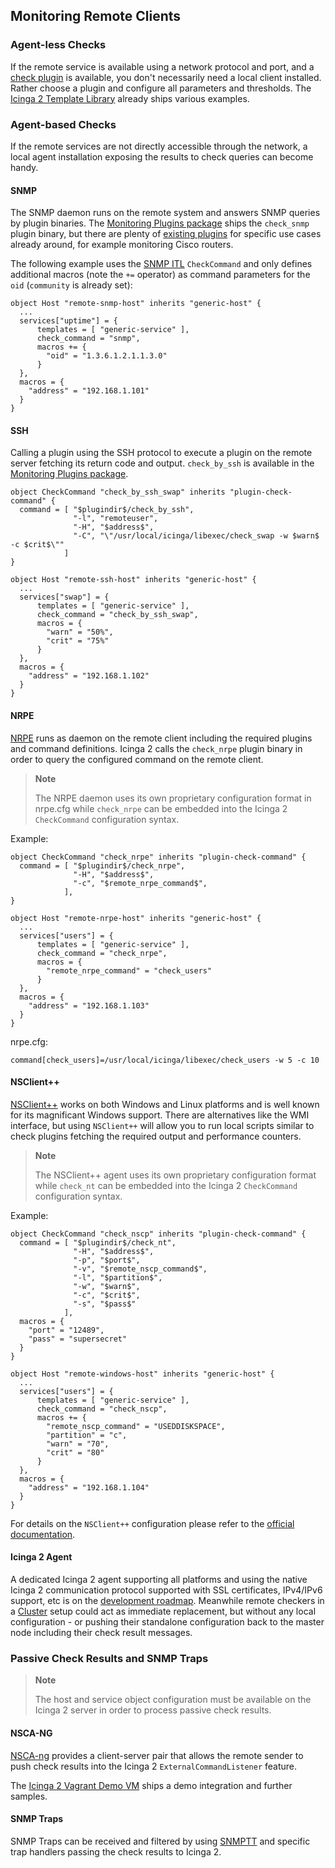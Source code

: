 ## <a id="monitoring-remote-clients"></a> Monitoring Remote Clients

### Agent-less Checks

If the remote service is available using a network protocol and port,
and a [check plugin](#setting-up-check-plugins) is available, you don't
necessarily need a local client installed. Rather choose a plugin and
configure all parameters and thresholds. The [Icinga 2 Template Library](#itl)
already ships various examples.

### Agent-based Checks

If the remote services are not directly accessible through the network, a
local agent installation exposing the results to check queries can
become handy.

#### SNMP

The SNMP daemon runs on the remote system and answers SNMP queries by plugin
binaries. The [Monitoring Plugins package](#setting-up-check-plugins) ships
the `check_snmp` plugin binary, but there are plenty of [existing plugins](#integrate-additional-plugins)
for specific use cases already around, for example monitoring Cisco routers.

The following example uses the [SNMP ITL](#itl-snmp) `CheckCommand` and only defines
additional macros (note the `+=` operator) as command parameters for the `oid`
(`community` is already set):

    object Host "remote-snmp-host" inherits "generic-host" {
      ...
      services["uptime"] = {
          templates = [ "generic-service" ],
          check_command = "snmp",
          macros += {
            "oid" = "1.3.6.1.2.1.1.3.0"
          }
      },
      macros = {
        "address" = "192.168.1.101"
      }
    }

#### SSH

Calling a plugin using the SSH protocol to execute a plugin on the remote server fetching
its return code and output. `check_by_ssh` is available in the [Monitoring Plugins package](#setting-up-check-plugins).

    object CheckCommand "check_by_ssh_swap" inherits "plugin-check-command" {
      command = [ "$plugindir$/check_by_ssh",
                  "-l", "remoteuser",
                  "-H", "$address$",
                  "-C", "\"/usr/local/icinga/libexec/check_swap -w $warn$ -c $crit$\""
                ]
    }

    object Host "remote-ssh-host" inherits "generic-host" {
      ...
      services["swap"] = {
          templates = [ "generic-service" ],
          check_command = "check_by_ssh_swap",
          macros = {
            "warn" = "50%",
            "crit" = "75%"
          }
      },
      macros = {
        "address" = "192.168.1.102"
      }
    }


#### NRPE

[NRPE](http://docs.icinga.org/latest/en/nrpe.html) runs as daemon on the remote client including
the required plugins and command definitions.
Icinga 2 calls the `check_nrpe` plugin binary in order to query the configured command on the
remote client.

> **Note**
>
> The NRPE daemon uses its own proprietary configuration format in nrpe.cfg while `check_nrpe`
> can be embedded into the Icinga 2 `CheckCommand` configuration syntax.

Example:

    object CheckCommand "check_nrpe" inherits "plugin-check-command" {
      command = [ "$plugindir$/check_nrpe",
                  "-H", "$address$",
                  "-c", "$remote_nrpe_command$",
                ],
    }

    object Host "remote-nrpe-host" inherits "generic-host" {
      ...
      services["users"] = {
          templates = [ "generic-service" ],
          check_command = "check_nrpe",
          macros = {
            "remote_nrpe_command" = "check_users"
          }
      },
      macros = {
        "address" = "192.168.1.103"
      }
    }

nrpe.cfg:

    command[check_users]=/usr/local/icinga/libexec/check_users -w 5 -c 10


#### NSClient++

[NSClient++](http://nsclient.org) works on both Windows and Linux platforms and is well
known for its magnificant Windows support. There are alternatives like the WMI interface,
but using `NSClient++` will allow you to run local scripts similar to check plugins fetching
the required output and performance counters.

> **Note**
>
> The NSClient++ agent uses its own proprietary configuration format while `check_nt`
> can be embedded into the Icinga 2 `CheckCommand` configuration syntax.

Example:

    object CheckCommand "check_nscp" inherits "plugin-check-command" {
      command = [ "$plugindir$/check_nt",
                  "-H", "$address$",
                  "-p", "$port$",
                  "-v", "$remote_nscp_command$",
                  "-l", "$partition$",
                  "-w", "$warn$",
                  "-c", "$crit$",
                  "-s", "$pass$"
                ],
      macros = {
        "port" = "12489",
        "pass" = "supersecret"
      }
    }

    object Host "remote-windows-host" inherits "generic-host" {
      ...
      services["users"] = {
          templates = [ "generic-service" ],
          check_command = "check_nscp",
          macros += {
            "remote_nscp_command" = "USEDDISKSPACE",
            "partition" = "c",
            "warn" = "70",
            "crit" = "80"
          }
      },
      macros = {
        "address" = "192.168.1.104"
      }
    }

For details on the `NSClient++` configuration please refer to the [official documentation](http://www.nsclient.org/nscp/wiki/doc/configuration/0.4.x).


#### Icinga 2 Agent

A dedicated Icinga 2 agent supporting all platforms and using the native
Icinga 2 communication protocol supported with SSL certificates, IPv4/IPv6
support, etc is on the [development roadmap](https://dev.icinga.org/projects/i2?jump=issues).
Meanwhile remote checkers in a [Cluster](#cluster) setup could act as
immediate replacement, but without any local configuration - or pushing
their standalone configuration back to the master node including their check
result messages.


### Passive Check Results and SNMP Traps

> **Note**
>
> The host and service object configuration must be available on the Icinga 2
> server in order to process passive check results.

#### NSCA-NG

[NSCA-ng](http://www.nsca-ng.org) provides a client-server pair that allows the
remote sender to push check results into the Icinga 2 `ExternalCommandListener`
feature.

The [Icinga 2 Vagrant Demo VM](#vagrant) ships a demo integration and further samples.


#### SNMP Traps

SNMP Traps can be received and filtered by using [SNMPTT](http://snmptt.sourceforge.net/) and specific trap handlers
passing the check results to Icinga 2.



